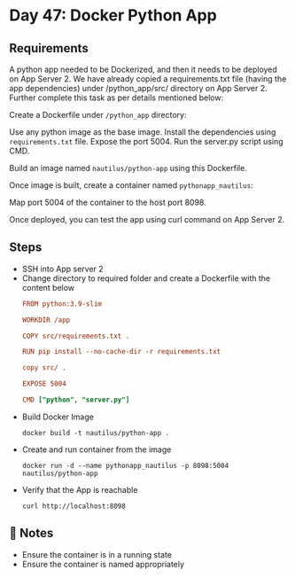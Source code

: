 # Day 47: Docker Python App

## Requirements
A python app needed to be Dockerized, and then it needs to be deployed on App Server 2. We have already copied a requirements.txt file (having the app dependencies) under /python_app/src/ directory on App Server 2. Further complete this task as per details mentioned below:

Create a Dockerfile under `/python_app` directory:

Use any python image as the base image.
Install the dependencies using `requirements.txt` file.
Expose the port 5004.
Run the server.py script using CMD.

Build an image named `nautilus/python-app` using this Dockerfile.

Once image is built, create a container named `pythonapp_nautilus`:

Map port 5004 of the container to the host port 8098.

Once deployed, you can test the app using curl command on App Server 2.


## Steps
- SSH into App server 2
- Change directory to required folder and create a Dockerfile with the content below
  ```ini
  FROM python:3.9-slim

  WORKDIR /app
  
  COPY src/requirements.txt .
  
  RUN pip install --no-cache-dir -r requirements.txt
  
  copy src/ .
  
  EXPOSE 5004
  
  CMD ["python", "server.py"]
  ```
- Build Docker Image
  ```console
  docker build -t nautilus/python-app .
  ```
- Create and run container from the image
  ```console
  docker run -d --name pythonapp_nautilus -p 8098:5004 nautilus/python-app
  ```
- Verify that the App is reachable
  ```console
  curl http://localhost:8098
  ```


## 📝 Notes
- Ensure the container is in a running state
- Ensure the container is named appropriately

